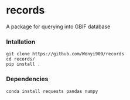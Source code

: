 # records
A package for querying into GBIF database

### Intallation
``` 
git clone https://github.com/Wenyi909/records
cd records/
pip install .
```

### Dependencies
``` 
conda install requests pandas numpy
```

